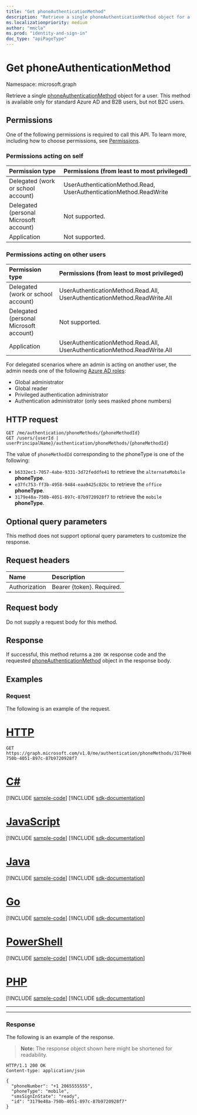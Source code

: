 ```yaml
---
title: "Get phoneAuthenticationMethod"
description: "Retrieve a single phoneAuthenticationMethod object for a user."
ms.localizationpriority: medium
author: "mmcla"
ms.prod: "identity-and-sign-in"
doc_type: "apiPageType"
---
```


# Get phoneAuthenticationMethod

Namespace: microsoft.graph

Retrieve a single [phoneAuthenticationMethod](../resources/phoneauthenticationmethod.md) object for a user. This method is available only for standard Azure AD and B2B users, but not B2C users.

## Permissions

One of the following permissions is required to call this API. To learn more, including how to choose permissions, see [Permissions](/graph/permissions-reference).

### Permissions acting on self

|Permission type      | Permissions (from least to most privileged)              |
|:---------------------------------------|:-------------------------|
| Delegated (work or school account)     | UserAuthenticationMethod.Read, UserAuthenticationMethod.ReadWrite |
| Delegated (personal Microsoft account) | Not supported. |
| Application                            | Not supported. |

### Permissions acting on other users

|Permission type      | Permissions (from least to most privileged)              |
|:---------------------------------------|:-------------------------|
| Delegated (work or school account)     | UserAuthenticationMethod.Read.All, UserAuthenticationMethod.ReadWrite.All |
| Delegated (personal Microsoft account) | Not supported. |
| Application                            | UserAuthenticationMethod.Read.All, UserAuthenticationMethod.ReadWrite.All |

For delegated scenarios where an admin is acting on another user, the admin needs one of the following [Azure AD roles](/azure/active-directory/users-groups-roles/directory-assign-admin-roles#available-roles):
* Global administrator
* Global reader
* Privileged authentication administrator
* Authentication administrator (only sees masked phone numbers)

## HTTP request

<!-- { "blockType": "ignored" } -->

```http
GET /me/authentication/phoneMethods/{phoneMethodId}
GET /users/{userId | userPrincipalName}/authentication/phoneMethods/{phoneMethodId}
```
The value of `phoneMethodId` corresponding to the phoneType is one of the following:
+ `b6332ec1-7057-4abe-9331-3d72feddfe41` to retrieve the `alternateMobile` **phoneType**.
+ `e37fc753-ff3b-4958-9484-eaa9425c82bc` to retrieve the `office` **phoneType**.
+ `3179e48a-750b-4051-897c-87b9720928f7` to retrieve the `mobile` **phoneType**.

## Optional query parameters

This method does not support optional query parameters to customize the response.

## Request headers

| Name      |Description|
|:----------|:----------|
| Authorization | Bearer {token}. Required. |

## Request body

Do not supply a request body for this method.

## Response

If successful, this method returns a `200 OK` response code and the requested [phoneAuthenticationMethod](../resources/phoneauthenticationmethod.md) object in the response body.

## Examples

### Request

The following is an example of the request.


# [HTTP](#tab/http)
<!-- {
  "blockType": "request",
  "name": "get_phoneauthenticationmethod"
}-->

```msgraph-interactive
GET https://graph.microsoft.com/v1.0/me/authentication/phoneMethods/3179e48a-750b-4051-897c-87b9720928f7
```

# [C#](#tab/csharp)
[!INCLUDE [sample-code](../includes/snippets/csharp/get-phoneauthenticationmethod-csharp-snippets.md)]
[!INCLUDE [sdk-documentation](../includes/snippets/snippets-sdk-documentation-link.md)]

# [JavaScript](#tab/javascript)
[!INCLUDE [sample-code](../includes/snippets/javascript/get-phoneauthenticationmethod-javascript-snippets.md)]
[!INCLUDE [sdk-documentation](../includes/snippets/snippets-sdk-documentation-link.md)]

# [Java](#tab/java)
[!INCLUDE [sample-code](../includes/snippets/java/get-phoneauthenticationmethod-java-snippets.md)]
[!INCLUDE [sdk-documentation](../includes/snippets/snippets-sdk-documentation-link.md)]

# [Go](#tab/go)
[!INCLUDE [sample-code](../includes/snippets/go/get-phoneauthenticationmethod-go-snippets.md)]
[!INCLUDE [sdk-documentation](../includes/snippets/snippets-sdk-documentation-link.md)]

# [PowerShell](#tab/powershell)
[!INCLUDE [sample-code](../includes/snippets/powershell/get-phoneauthenticationmethod-powershell-snippets.md)]
[!INCLUDE [sdk-documentation](../includes/snippets/snippets-sdk-documentation-link.md)]

# [PHP](#tab/php)
[!INCLUDE [sample-code](../includes/snippets/php/get-phoneauthenticationmethod-php-snippets.md)]
[!INCLUDE [sdk-documentation](../includes/snippets/snippets-sdk-documentation-link.md)]

---

---


### Response

The following is an example of the response.

> **Note:** The response object shown here might be shortened for readability.

<!-- {
  "blockType": "response",
  "truncated": true,
  "@odata.type": "microsoft.graph.phoneAuthenticationMethod"
} -->

```http
HTTP/1.1 200 OK
Content-type: application/json

{
  "phoneNumber": "+1 2065555555",
  "phoneType": "mobile",
  "smsSignInState": "ready",
  "id": "3179e48a-750b-4051-897c-87b9720928f7"
}
```

<!-- uuid: 16cd6b66-4b1a-43a1-adaf-3a886856ed98
2019-02-04 14:57:30 UTC -->
<!-- {
  "type": "#page.annotation",
  "description": "Get phoneAuthenticationMethod",
  "keywords": "",
  "section": "documentation",
  "tocPath": ""
}-->
